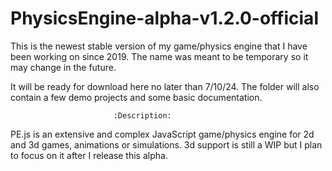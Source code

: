 # PhysicsEngine-alpha-v1.2.0-official

This is the newest stable version of my game/physics engine that I have been working 
on since 2019. The name was meant to be temporary so it may change in the future.

It will be ready for download here no later than 7/10/24. The folder 
will also contain a few demo projects and some basic documentation.

                           :Description: 
PE.js is an extensive and complex JavaScript game/physics engine for 2d and 3d 
games, animations or simulations. 3d support is still a WIP 
but I plan to focus on it after I release this alpha.
